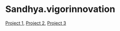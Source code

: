 # Sandhya.vigorinnovation


[Project 1](http://sandhyasunshine.vigorinnovation.in/),
[Project 2](http://sandhya.vigorinnovation.in/),
[Project 3](http://rns4.vigorinnovation.in)

